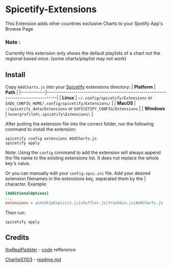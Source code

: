 # Spicetify-Extensions

This Extension adds other countries exclusive Charts to your Spotify App's Browse Page

### Note :

Currently this extension only shows the default playlists of a chart not the regional based once.
(some charts/playlist may not work)

## Install
Copy `AddCharts.js` into your [Spicetify](https://github.com/khanhas/spicetify-cli) extensions directory:
| **Platform** | **Path**                                                                            |
|------------|-----------------------------------------------------------------------------------|
| **Linux**      | `~/.config/spicetify/Extensions` or `$XDG_CONFIG_HOME/.config/spicetify/Extensions/` |
| **MacOS**      | `~/spicetify_data/Extensions` or `$SPICETIFY_CONFIG/Extensions`                      |
| **Windows**    | `%userprofile%\.spicetify\Extensions\`                                              |

After putting the extension file into the correct folder, run the following command to install the extension:
```
spicetify config extensions AddCharts.js
spicetify apply
```
Note: Using the `config` command to add the extension will always append the file name to the existing extensions list. It does not replace the whole key's value.

Or you can manually edit your `config-xpui.ini` file. Add your desired extension filenames in the extensions key, separated them by the | character.
Example:

```ini
[AdditionalOptions]
...
extensions = autoSkipExplicit.js|shuffle+.js|trashbin.js|AddCharts.js
```

Then run:

```
spicetify apply
```

## Credits
[theRealPadster](https://github.com/theRealPadster) - [code](https://github.com/theRealPadster/spicetify-hide-podcasts/blob/main/hidePodcasts.js) refference

[CharlieS1103](https://github.com/CharlieS1103) - [readme.md](https://github.com/CharlieS1103/spicetify-extensions/blob/main/adblock/README.md)
